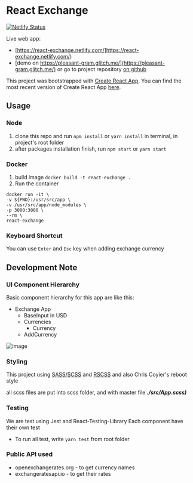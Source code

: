 # React Exchange
[![Netlify Status](https://api.netlify.com/api/v1/badges/e8d8f7c0-0f2b-4b3c-a613-9ec1fa92b47d/deploy-status)](https://app.netlify.com/sites/react-exchange/deploys)

Live web app:
- [https://react-exchange.netlify.com/]https://react-exchange.netlify.com/)
- [demo on https://pleasant-gram.glitch.me/](https://pleasant-gram.glitch.me/)
or go to project repository [on github](https://github.com/hantumobil/react-exchange)

This project was bootstrapped with [Create React App](https://github.com/facebook/create-react-app).
You can find the most recent version of Create React App [here](https://github.com/facebook/create-react-app/blob/master/packages/react-scripts/template/README.md).

## Usage

### Node
1. clone this repo and run `npm install` or `yarn install` in terminal, in project's root folder
2. after packages installation finish, run `npm start` or `yarn start`

### Docker
1. build image `docker build -t react-exchange .`
2. Run the container
```
docker run -it \
-v ${PWD}:/usr/src/app \
-v /usr/src/app/node_modules \
-p 3000:3000 \
--rm \
react-exchange
```

### Keyboard Shortcut
You can use `Enter` and `Esc` key when adding exchange currency

## Development Note
### UI Component Hierarchy
Basic component hierarchy for this app are like this:

* Exchange App
    * BaseInput in USD
    * Currencies
        * Currency
    * AddCurrency
    
![image](https://w-digital.co/react-exchange/assets/img/react-exchange-mockup-1.png "mockup 1")

### Styling
This project using [SASS/SCSS](http://sass-lang.com) and [RSCSS](http://rscss.io/) and also Chris Coyier's reboot style

all scss files are put into scss folder, and with master file ___./src/App.scss)___

### Testing
We are test using Jest and React-Testing-Library
Each component have their own test
- To run all test, write `yarn test` from root folder

### Public API used
* openexchangerates.org - to get currency names
* exchangeratesapi.io - to get their rates
